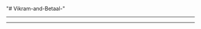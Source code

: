 "# Vikram-and-Betaal-" 
<!-- https://colorhunt.co/ -->
<!-- https://99designs.com/profiles/mercclass/designs/1266105 -->
<!-- https://www.remove.bg/upload -->
----------------------------------------------
<!-- .gallery-photo-item .overlay {
    position: absolute;
    background-color: transparent;
    background-color: rgba(238,63,70,.7);
    width: 100%;
    height: 100%;
    overflow: hidden;
} -->
----------------------------------------------
<!-- how can i add social media symbol in css -->